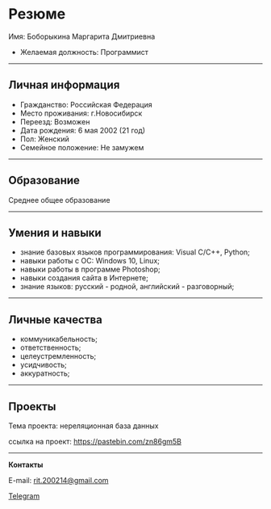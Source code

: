 # Резюме

Имя: Боборыкина Маргарита Дмитриевна
- Желаемая должность: Программист

***
## Личная информация

- Гражданство: Российская Федерация
- Место проживания: г.Новосибирск
- Переезд: Возможен
- Дата рождения: 6 мая 2002 (21 год)
- Пол: Женский
- Семейное положение: Не замужем

***
## Образование

Среднее общее образование
***
## Умения и навыки

- знание базовых языков программирования: Visual С/C++, Python;
- навыки работы с ОС: Windows 10, Linux;
- навыки работы в программе Photoshop;
- навыки создания  сайта в Интернете;
- знание языков: русский - родной, английский - разговорный;

***
## Личные качества

- коммуникабельность;
- ответственность;
- целеустремленность;
- усидчивость;
- аккуратность;

***
## Проекты

Тема проекта: нереляционная база данных

ссылка на проект: https://pastebin.com/zn86gm5B


***

**Контакты**

E-mail: rit.200214@gmail.com

[Telegram](t.me/Lontrel28)
